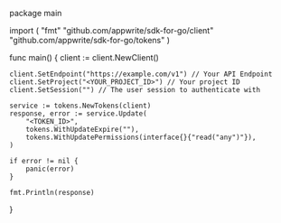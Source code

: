 package main

import (
    "fmt"
    "github.com/appwrite/sdk-for-go/client"
    "github.com/appwrite/sdk-for-go/tokens"
)

func main() {
    client := client.NewClient()

    client.SetEndpoint("https://example.com/v1") // Your API Endpoint
    client.SetProject("<YOUR_PROJECT_ID>") // Your project ID
    client.SetSession("") // The user session to authenticate with

    service := tokens.NewTokens(client)
    response, error := service.Update(
        "<TOKEN_ID>",
        tokens.WithUpdateExpire(""),
        tokens.WithUpdatePermissions(interface{}{"read("any")"}),
    )

    if error != nil {
        panic(error)
    }

    fmt.Println(response)
}

